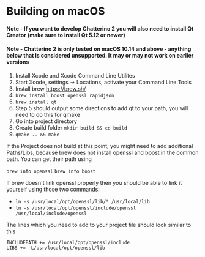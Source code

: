 # Building on macOS
#### Note - If you want to develop Chatterino 2 you will also need to install Qt Creator (make sure to install **Qt 5.12 or newer**)
#### Note - Chatterino 2 is only tested on macOS 10.14 and above - anything below that is considered unsupported. It may or may not work on earlier versions
1. Install Xcode and Xcode Command Line Utilites
2. Start Xcode, settings -> Locations, activate your Command Line Tools
3. Install brew https://brew.sh/
4. `brew install boost openssl rapidjson`
5. `brew install qt`
6. Step 5 should output some directions to add qt to your path, you will need to do this for qmake
5. Go into project directory
6. Create build folder `mkdir build && cd build`
7. `qmake .. && make`

If the Project does not build at this point, you might need to add additional Paths/Libs, because brew does not install openssl and boost in the common path. You can get their path using

`brew info openssl`
`brew info boost`

If brew doesn't link openssl properly then you should be able to link it yourself using those two commands:
- `ln -s /usr/local/opt/openssl/lib/* /usr/local/lib`
- `ln -s /usr/local/opt/openssl/include/openssl /usr/local/include/openssl`

The lines which you need to add to your project file should look similar to this

```
INCLUDEPATH += /usr/local/opt/openssl/include
LIBS += -L/usr/local/opt/openssl/lib
```
